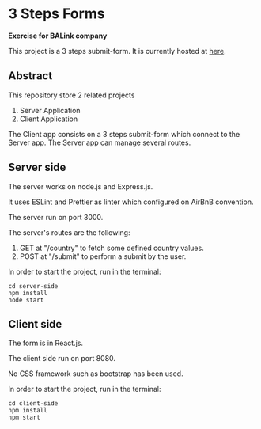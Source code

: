 # 3 Steps Forms
__Exercise for BALink company__

This project is a 3 steps submit-form. It is currently hosted at [here](http://balinkreact.herokuapp.com/).

## Abstract
This repository store 2 related projects
1. Server Application
2. Client Application

The Client app consists on a 3 steps submit-form which connect to the Server app. The Server app can manage several routes.

## Server side
The server works on node.js and Express.js.

It uses ESLint and Prettier as linter which configured on AirBnB convention.

The server run on port 3000.

The server's routes are the following:
1. GET at "/country" to fetch some defined country values.
2. POST at "/submit" to perform a submit by the user.

In order to start the project, run in the terminal:
```
cd server-side
npm install
node start
```

## Client side
The form is in React.js.

The client side run on port 8080.

No CSS framework such as bootstrap has been used.

In order to start the project, run in the terminal:
```
cd client-side
npm install
npm start
```
